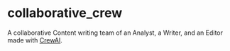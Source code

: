 # collaborative_crew

A collaborative Content writing team of an Analyst, a Writer, and an Editor made with [CrewAI](https://github.com/joaomdmoura/crewAI).

